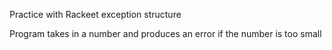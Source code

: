 Practice with Rackeet exception structure

Program takes in a number and produces an error if the number is too small
